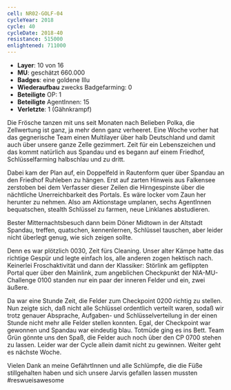 ```yaml
---
cell: NR02-GOLF-04
cycleYear: 2018
cycle: 40
cycleDate: 2018-40
resistance: 515000
enlightened: 711000
---
```


- **Layer**: 10 von 16
- **MU**: geschätzt 660.000
- **Badges**: eine goldene Illu
- **Wiederaufbau** zwecks Badgefarming: 0
- **Beteiligte** OP: 1
- **Beteiligte** AgentInnen: 15
- **Verletzte**: 1 (Gähnkrampf)

Die Frösche tanzen mit uns seit Monaten nach Belieben Polka, die Zellwertung ist ganz, ja mehr denn ganz verheeret. Eine Woche vorher hat das gegnerische Team einen Multilayer über halb Deutschland und damit auch über unsere ganze Zelle gezimmert. Zeit für ein Lebenszeichen und das kommt natürlich aus Spandau und es begann auf einem Friedhof, Schlüsselfarming halbschlau und zu dritt.

Dabei kam der Plan auf, ein Doppelfeld in Rautenform quer über Spandau an den Friedhof Ruhleben zu hängen. Erst auf zarten Hinweis aus Falkensee zerstoben bei dem Verfasser dieser Zeilen die Hirngespinste über die nächtliche Unerreichbarkeit des Portals. Es wäre locker vom Zaun her herunter zu nehmen. Also am Aktionstage umplanen, sechs AgentInnen bequatschen, stealth Schlüssel zu farmen, neue Linklanes abstudieren.

Bester Mitternachtsbesuch dann beim Döner Midtown in der Altstadt Spandau, treffen, quatschen, kennenlernen, Schlüssel tauschen, aber leider nicht überlegt genug, wie sich zeigen sollte.

Denn es war plötzlich 0030, Zeit fürs Cleaning. Unser alter Kämpe hatte das richtige Gespür und legte einfach los, alle anderen zogen hektisch nach. Keinerlei Froschaktivität und dann der Klassiker: Störlink am geflippten Portal quer über den Mainlink, zum angeblichen Checkpunkt der NIA-MU-Challenge 0100 standen nur ein paar der inneren Felder und ein, zwei äußere.

Da war eine Stunde Zeit, die Felder zum Checkpoint 0200 richtig zu stellen. Nun zeigte sich, daß nicht alle Schlüssel ordentlich verteilt waren, sodaß wir trotz genauer Absprache, Aufgaben- und Schlüsselverteilung in der einen Stunde nicht mehr alle Felder stellen konnten. Egal, der Checkpoint war gewonnen und Spandau war eindeutig blau. Totmüde ging es ins Bett. Team Grün gönnte uns den Spaß, die Felder auch noch über den CP 0700 stehen zu lassen. Leider war der Cycle allein damit nicht zu gewinnen. Weiter geht es nächste Woche.

Vielen Dank an meine GefährtInnen und alle Schlümpfe, die die Füße stillgehalten haben und sich unsere Jarvis gefallen lassen mussten #reswueisawesome
